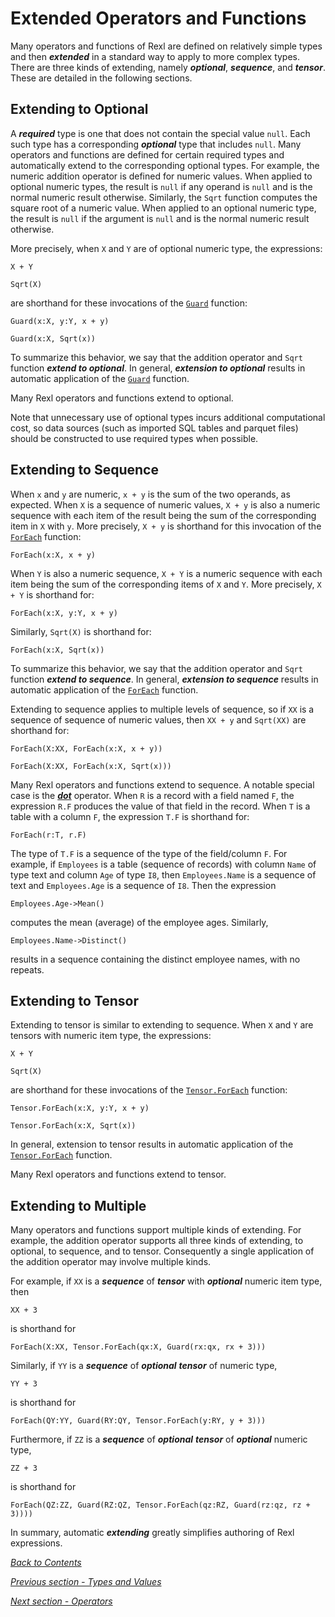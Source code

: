 # Extended Operators and Functions

Many operators and functions of Rexl are defined on relatively simple types and then **_extended_** in a standard 
way to apply to more complex types. There are three kinds of extending, namely **_optional_**, **_sequence_**, and 
**_tensor_**. These are detailed in the following sections.

## Extending to Optional

A **_required_** type is one that does not contain the special value `null`. Each such type has a corresponding 
**_optional_** type that includes `null`. Many operators and functions are defined for certain required types and 
automatically extend to the corresponding optional types. For example, the numeric addition operator is 
defined for numeric values. When applied to optional numeric types, the result is `null` if any operand is `null`
and is the normal numeric result otherwise. Similarly, the `Sqrt` function computes the square root of a 
numeric value. When applied to an optional numeric type, the result is `null` if the argument is `null` and is the 
normal numeric result otherwise.

More precisely, when `X` and `Y` are of optional numeric type, the expressions:
```
X + Y

Sqrt(X)
```
are shorthand for these invocations of the [`Guard`](05-Functions.md#with-and-guard) function:
```
Guard(x:X, y:Y, x + y)

Guard(x:X, Sqrt(x))
```
To summarize this behavior, we say that the addition operator and `Sqrt` function **_extend to optional_**.
In general, **_extension to optional_** results in automatic application of the
[`Guard`](05-Functions.md#with-and-guard) function.

Many Rexl operators and functions extend to optional.

Note that unnecessary use of optional types incurs additional computational cost, so data sources (such as 
imported SQL tables and parquet files) should be constructed to use required types when possible.

## Extending to Sequence

When `x` and `y` are numeric, `x + y` is the sum of the two operands, as expected. When `X` is a sequence of 
numeric values, `X + y` is also a numeric sequence with each item of the result being the sum of the 
corresponding item in `X` with `y`. More precisely, `X + y` is shorthand for this invocation of the
[`ForEach`](05-Functions.md#foreach-functions) function:
```
ForEach(x:X, x + y)
```
When `Y` is also a numeric sequence, `X + Y` is a numeric sequence with each item being the sum of the 
corresponding items of `X` and `Y`. More precisely, `X + Y` is shorthand for:
```
ForEach(x:X, y:Y, x + y)
```
Similarly, `Sqrt(X)` is shorthand for:
```
ForEach(x:X, Sqrt(x))
```
To summarize this behavior, we say that the addition operator and `Sqrt` function **_extend to sequence_**.
In general, **_extension to sequence_** results in automatic application of the
[`ForEach`](05-Functions.md#foreach-functions) function.

Extending to sequence applies to multiple levels of sequence, so if `XX` is a sequence of sequence of numeric 
values, then `XX + y` and `Sqrt(XX)` are shorthand for:
```
ForEach(X:XX, ForEach(x:X, x + y))

ForEach(X:XX, ForEach(x:X, Sqrt(x)))
```
Many Rexl operators and functions extend to sequence. A notable special case is the
[**_dot_**](04-Operators.md#dot-operator) operator. When `R` is a record with a field named `F`, the expression
`R.F` produces the value of that field in the record. When `T` is a table with a column `F`, the expression `T.F`
is shorthand for:
```
ForEach(r:T, r.F)
```
The type of `T.F` is a sequence of the type of the field/column `F`. For example, if `Employees` is a table (sequence 
of records) with column `Name` of type text and column `Age` of type `I8`, then `Employees.Name` is a 
sequence of text and `Employees.Age` is a sequence of `I8`. Then the expression
```
Employees.Age->Mean()
```
computes the mean (average) of the employee ages. Similarly,
```
Employees.Name->Distinct()
```
results in a sequence containing the distinct employee names, with no repeats.

## Extending to Tensor

Extending to tensor is similar to extending to sequence. When `X` and `Y` are tensors with numeric item type, the 
expressions:
```
X + Y

Sqrt(X)
```
are shorthand for these invocations of the [`Tensor.ForEach`](05-Functions.md#tensorforeach) function:
```
Tensor.ForEach(x:X, y:Y, x + y)

Tensor.ForEach(x:X, Sqrt(x))
```
In general, extension to tensor results in automatic application of the
[`Tensor.ForEach`](05-Functions.md#tensorforeach) function.

Many Rexl operators and functions extend to tensor.

## Extending to Multiple

Many operators and functions support multiple kinds of extending. For example, the addition operator
supports all three kinds of extending, to optional, to sequence, and to tensor. Consequently
a single application of the addition operator may involve multiple kinds.

For example, if `XX` is a **_sequence_** of **_tensor_** with **_optional_** numeric item type, then
```
XX + 3
```
is shorthand for
```
ForEach(X:XX, Tensor.ForEach(qx:X, Guard(rx:qx, rx + 3)))
```
Similarly, if `YY` is a **_sequence_** of **_optional_** **_tensor_** of numeric type,
```
YY + 3
```
is shorthand for
```
ForEach(QY:YY, Guard(RY:QY, Tensor.ForEach(y:RY, y + 3)))
```
Furthermore, if `ZZ` is a **_sequence_** of **_optional_** **_tensor_** of **_optional_** numeric type,
```
ZZ + 3
```
is shorthand for
```
ForEach(QZ:ZZ, Guard(RZ:QZ, Tensor.ForEach(qz:RZ, Guard(rz:qz, rz + 3))))
```

In summary, automatic **_extending_** greatly simplifies authoring of Rexl expressions.

[_Back to Contents_](../RexlUserGuide.md)

[_Previous section - Types and Values_](02-TypesAndValues.md)

[_Next section - Operators_](04-Operators.md)
